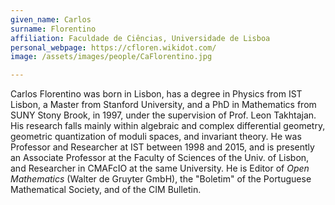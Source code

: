 ```yaml
---
given_name: Carlos
surname: Florentino
affiliation: Faculdade de Ciências, Universidade de Lisboa
personal_webpage: https://cfloren.wikidot.com/
image: /assets/images/people/CaFlorentino.jpg

---
```

Carlos Florentino was born in Lisbon, has a degree in Physics from IST Lisbon, a Master from Stanford University, 
and a PhD in Mathematics from SUNY Stony Brook, in 1997, under the supervision of Prof. Leon Takhtajan.
His research falls mainly within algebraic and complex differential geometry, geometric quantization of moduli spaces, 
and invariant theory. He was Professor and Researcher at IST between 1998 and 2015, and is presently an 
Associate Professor at the Faculty of Sciences of the Univ. of Lisbon, 
and Researcher in CMAFcIO at the same University. 
He is Editor of *Open Mathematics* (Walter de Gruyter GmbH), the "Boletim" of the Portuguese Mathematical Society, and of the CIM Bulletin. 

